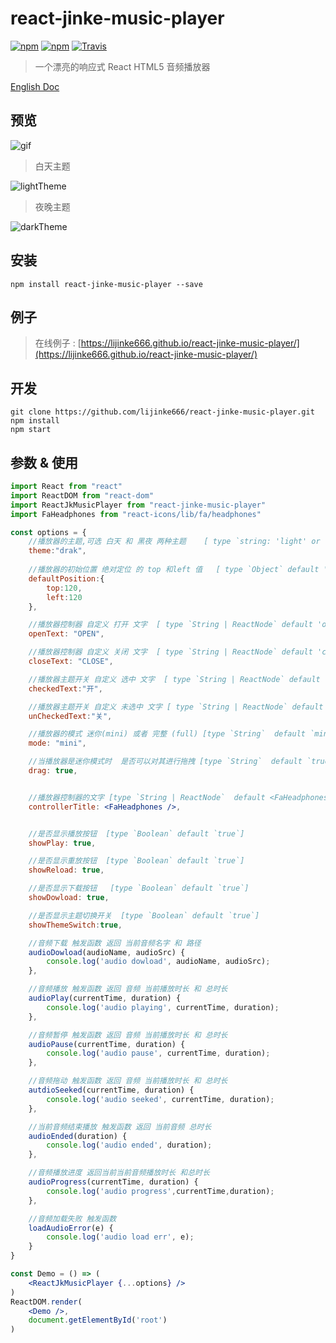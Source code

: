 # react-jinke-music-player
[![npm](https://img.shields.io/npm/dm/localeval.svg)](https://www.npmjs.com/package/react-jinke-music-player)
[![npm](https://img.shields.io/npm/l/express.svg)](https://www.npmjs.com/package/react-jinke-music-player)
[![Travis](https://img.shields.io/travis/rust-lang/rust.svg)](https://www.npmjs.com/package/react-jinke-music-player)
> 一个漂亮的响应式 React HTML5 音频播放器


[English Doc](https://github.com/lijinke666/react-jinke-music-player/blob/master/README.md)
## 预览

![gif](https://github.com/lijinke666/react-jinke-music-player/blob/master/assets/example.gif) <br/>

> 白天主题 <br/>

![lightTheme](https://github.com/lijinke666/react-jinke-music-player/blob/master/assets/light-theme.png)

> 夜晚主题  <br/>

![darkTheme](https://github.com/lijinke666/react-jinke-music-player/blob/master/assets/dark-theme.png)

## 安装
```
npm install react-jinke-music-player --save
```

## 例子
> 在线例子 :  [https://lijinke666.github.io/react-jinke-music-player/](https://lijinke666.github.io/react-jinke-music-player/)


## 开发
```
git clone https://github.com/lijinke666/react-jinke-music-player.git
npm install
npm start
```

## 参数 & 使用

```jsx
import React from "react"
import ReactDOM from "react-dom"
import ReactJkMusicPlayer from "react-jinke-music-player"
import FaHeadphones from "react-icons/lib/fa/headphones"

const options = {
    //播放器的主题,可选 白天 和 黑夜 两种主题    [ type `string: 'light' or 'drak'  ` default 'drak' ]
    theme:"drak",
    
    //播放器的初始位置 绝对定位 的 top 和left 值   [ type `Object` default '{top:0,left:0}' ]
    defaultPosition:{
        top:120,
        left:120
    },

    //播放器控制器 自定义 打开 文字  [ type `String | ReactNode` default 'open']
    openText: "OPEN",

    //播放器控制器 自定义 关闭 文字  [ type `String | ReactNode` default 'close']
    closeText: "CLOSE",

    //播放器主题开关 自定义 选中 文字  [ type `String | ReactNode` default '-']
    checkedText:"开",

    //播放器主题开关 自定义 未选中 文字 [ type `String | ReactNode` default '-']
    unCheckedText:"关",

    //播放器的模式 迷你(mini) 或者 完整 (full) [type `String`  default `mini`]  
    mode: "mini",

    //当播放器是迷你模式时  是否可以对其进行拖拽 [type `String`  default `true`]
    drag: true,


    //播放器控制器的文字 [type `String | ReactNode`  default <FaHeadphones/>]
    controllerTitle: <FaHeadphones />,


    //是否显示播放按钮  [type `Boolean` default `true`]
    showPlay: true,

    //是否显示重放按钮  [type `Boolean` default `true`]
    showReload: true,

    //是否显示下载按钮   [type `Boolean` default `true`]
    showDowload: true,

    //是否显示主题切换开关  [type `Boolean` default `true`]
    showThemeSwitch:true,

    //音频下载 触发函数 返回 当前音频名字 和 路径
    audioDowload(audioName, audioSrc) {
        console.log('audio dowload', audioName, audioSrc);
    },

    //音频播放 触发函数 返回 音频 当前播放时长 和 总时长
    audioPlay(currentTime, duration) {
        console.log('audio playing', currentTime, duration);
    },

    //音频暂停 触发函数 返回 音频 当前播放时长 和 总时长
    audioPause(currentTime, duration) {
        console.log('audio pause', currentTime, duration);
    },

    //音频拖动 触发函数 返回 音频 当前播放时长 和 总时长
    autdioSeeked(currentTime, duration) {
        console.log('audio seeked', currentTime, duration);
    },

    //当前音频结束播放 触发函数 返回 当前音频 总时长
    audioEnded(duration) {
        console.log('audio ended', duration);
    },

    //音频播放进度 返回当前当前音频播放时长 和总时长
    audioProgress(currentTime, duration) {
        console.log('audio progress',currentTime,duration);
    },

    //音频加载失败 触发函数
    loadAudioError(e) {
        console.log('audio load err', e);
    }
}

const Demo = () => (
    <ReactJkMusicPlayer {...options} />
)
ReactDOM.render(
    <Demo />,
    document.getElementById('root')
)



```
